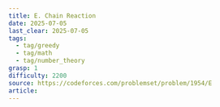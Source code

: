 ```yaml
---
title: E. Chain Reaction
date: 2025-07-05
last_clear: 2025-07-05
tags:
  - tag/greedy
  - tag/math
  - tag/number_theory
grasp: 1
difficulty: 2200
source: https://codeforces.com/problemset/problem/1954/E
article:
---
```

